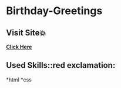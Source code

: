 # Birthday-Greetings
## Visit Site:boom:
**[Click Here](http://Amal-Mousa.github.io/Birthday-Greetings)**
## Used Skills::red exclamation:
*html
*css
